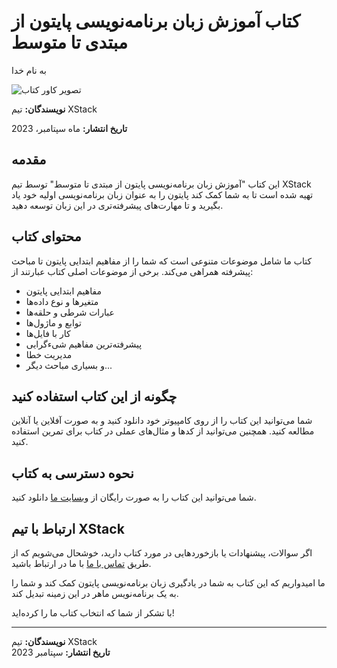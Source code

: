 # کتاب آموزش زبان برنامه‌نویسی پایتون از مبتدی تا متوسط

به نام خدا

![تصویر کاور کتاب](link_to_cover_image.jpg)

**نویسندگان:** تیم XStack

**تاریخ انتشار:** ماه سپتامبر، 2023

## مقدمه

این کتاب "آموزش زبان برنامه‌نویسی پایتون از مبتدی تا متوسط" توسط تیم XStack تهیه شده است تا به شما کمک کند پایتون را به عنوان زبان برنامه‌نویسی اولیه خود یاد بگیرید و تا مهارت‌های پیشرفته‌تری در این زبان توسعه دهید.

## محتوای کتاب

کتاب ما شامل موضوعات متنوعی است که شما را از مفاهیم ابتدایی پایتون تا مباحث پیشرفته همراهی می‌کند. برخی از موضوعات اصلی کتاب عبارتند از:

- مفاهیم ابتدایی پایتون
- متغیرها و نوع داده‌ها
- عبارات شرطی و حلقه‌ها
- توابع و ماژول‌ها
- کار با فایل‌ها
- پیشرفته‌ترین مفاهیم شیءگرایی
- مدیریت خطا
- و بسیاری مباحث دیگر...

## چگونه از این کتاب استفاده کنید

شما می‌توانید این کتاب را از روی کامپیوتر خود دانلود کنید و به صورت آفلاین یا آنلاین مطالعه کنید. همچنین می‌توانید از کد‌ها و مثال‌های عملی در کتاب برای تمرین استفاده کنید.

## نحوه دسترسی به کتاب

شما می‌توانید این کتاب را به صورت رایگان از [وبسایت ما](https://www.xstackbooks.com/python-tutorial) دانلود کنید.

## ارتباط با تیم XStack

اگر سوالات، پیشنهادات یا بازخوردهایی در مورد کتاب دارید، خوشحال می‌شویم که از طریق [تماس با ما](https://www.xstackbooks.com/contact) با ما در ارتباط باشید.

ما امیدواریم که این کتاب به شما در یادگیری زبان برنامه‌نویسی پایتون کمک کند و شما را به یک برنامه‌نویس ماهر در این زمینه تبدیل کند.

با تشکر از شما که انتخاب کتاب ما را کرده‌اید!

---
**نویسندگان:** تیم XStack  
**تاریخ انتشار:** سپتامبر 2023
